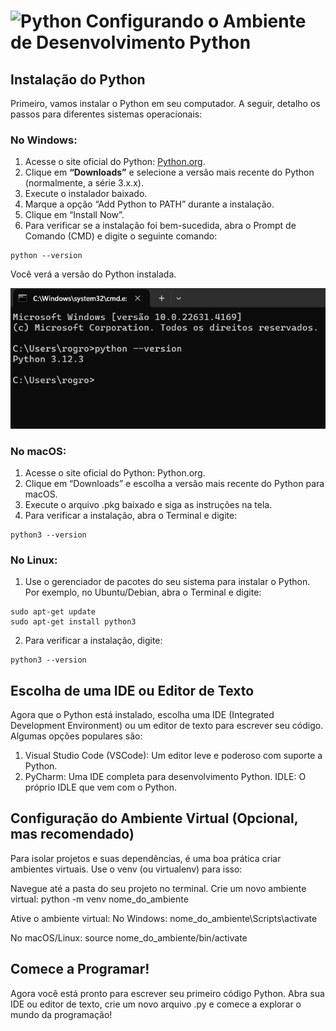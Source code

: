 # 	![Python](https://img.shields.io/badge/python-3670A0?style=for-the-badge&logo=python&logoColor=ffdd54) Configurando o Ambiente de Desenvolvimento Python

## Instalação do Python
Primeiro, vamos instalar o Python em seu computador. A seguir, detalho os passos para diferentes sistemas operacionais:

### No Windows:
1. Acesse o site oficial do Python: [Python.org](https://www.python.org/downloads/).
2. Clique em **“Downloads”** e selecione a versão mais recente do Python (normalmente, a série 3.x.x).
3. Execute o instalador baixado.
4. Marque a opção “Add Python to PATH” durante a instalação.
5. Clique em “Install Now”.
6. Para verificar se a instalação foi bem-sucedida, abra o Prompt de Comando (CMD) e digite o seguinte comando:

~~~ 
python --version 
~~~

Você verá a versão do Python instalada.

![Imagemda do CMD monstrando a versão do python](../../img/versao_python_cmd.png)

### No macOS:
1. Acesse o site oficial do Python: Python.org.
2. Clique em “Downloads” e escolha a versão mais recente do Python para macOS.
3. Execute o arquivo .pkg baixado e siga as instruções na tela.
4. Para verificar a instalação, abra o Terminal e digite:

~~~~
python3 --version
~~~~

### No Linux:
1. Use o gerenciador de pacotes do seu sistema para instalar o Python. Por exemplo, no Ubuntu/Debian, abra o Terminal e digite:

~~~
sudo apt-get update
sudo apt-get install python3
~~~

2. Para verificar a instalação, digite:

~~~~
python3 --version
~~~~

## Escolha de uma IDE ou Editor de Texto
Agora que o Python está instalado, escolha uma IDE (Integrated Development Environment) ou um editor de texto para escrever seu código. Algumas opções populares são:

1. Visual Studio Code (VSCode): Um editor leve e poderoso com suporte a Python.
2. PyCharm: Uma IDE completa para desenvolvimento Python.
IDLE: O próprio IDLE que vem com o Python.

## Configuração do Ambiente Virtual (Opcional, mas recomendado)
Para isolar projetos e suas dependências, é uma boa prática criar ambientes virtuais. Use o venv (ou virtualenv) para isso:

Navegue até a pasta do seu projeto no terminal.
Crie um novo ambiente virtual:
python -m venv nome_do_ambiente

Ative o ambiente virtual:
No Windows:
nome_do_ambiente\Scripts\activate

No macOS/Linux:
source nome_do_ambiente/bin/activate

## Comece a Programar!
Agora você está pronto para escrever seu primeiro código Python. Abra sua IDE ou editor de texto, crie um novo arquivo .py e comece a explorar o mundo da programação!
